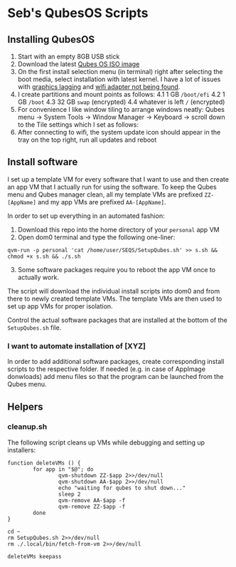 # Seb's QubesOS Scripts

## Installing QubesOS
1. Start with an empty 8GB USB stick
2. Download the latest [Qubes OS ISO image](https://www.qubes-os.org/downloads/)
3. On the first install selection menu (in terminal) right after selecting the boot media, select installation with latest kernel. I have a lot of issues with [graphics lagging](https://forum.qubes-os.org/t/extremely-slow-performance-on-qubes-4-1/10060/19) and [wifi adapter not being found](https://forum.qubes-os.org/t/how-to-connect-to-wi-fi/11965/13).
4. I create partitions and mount points as follows:
4.1 1 GB `/boot/efi`
4.2 1 GB `/boot`
4.3 32 GB `swap` (encrypted)
4.4 whatever is left `/` (encrypted)
5. For convenience I like window tiling to arrange windows neatly: Qubes menu -> System Tools -> Window Manager -> Keyboard -> scroll down to the Tile settings which I set as follows: 
6. After connecting to wifi, the system update icon should appear in the tray on the top right, run all updates and reboot

## Install software
I set up a template VM for every software that I want to use and then create an app VM that I actually run for using the software. To keep the Qubes menu and Qubes manager clean, all my template VMs are prefixed `ZZ-[AppName]` and my app VMs are prefixed `AA-[AppName]`.

In order to set up everything in an automated fashion:
1. Download this repo into the home directory of your `personal` app VM
2. Open dom0 terminal and type the following one-liner:
```
qvm-run -p personal 'cat /home/user/SEQS/SetupQubes.sh' >> s.sh && chmod +x s.sh && ./s.sh
```
3. Some software packages require you to reboot the app VM once to actually work.

The script will download the individual install scripts into dom0 and from there to newly created template VMs. The template VMs are then used to set up app VMs for proper isolation.

Control the actual software packages that are installed at the bottom of the `SetupQubes.sh` file.

### I want to automate installation of [XYZ]
In order to add additional software packages, create corresponding install scripts to the respective folder. If needed (e.g. in case of AppImage donwloads) add menu files so that the program can be launched from the Qubes menu. 

## Helpers
### cleanup.sh
The following script cleans up VMs while debugging and setting up installers:
```
function deleteVMs () {
        for app in "$@"; do
                qvm-shutdown ZZ-$app 2>>/dev/null
                qvm-shutdown AA-$app 2>>/dev/null
                echo "waiting for qubes to shut down..."
                sleep 2
                qvm-remove AA-$app -f
                qvm-remove ZZ-$app -f
        done
}

cd ~
rm SetupQubes.sh 2>>/dev/null
rm ./.local/bin/fetch-from-vm 2>>/dev/null

deleteVMs keepass
```
